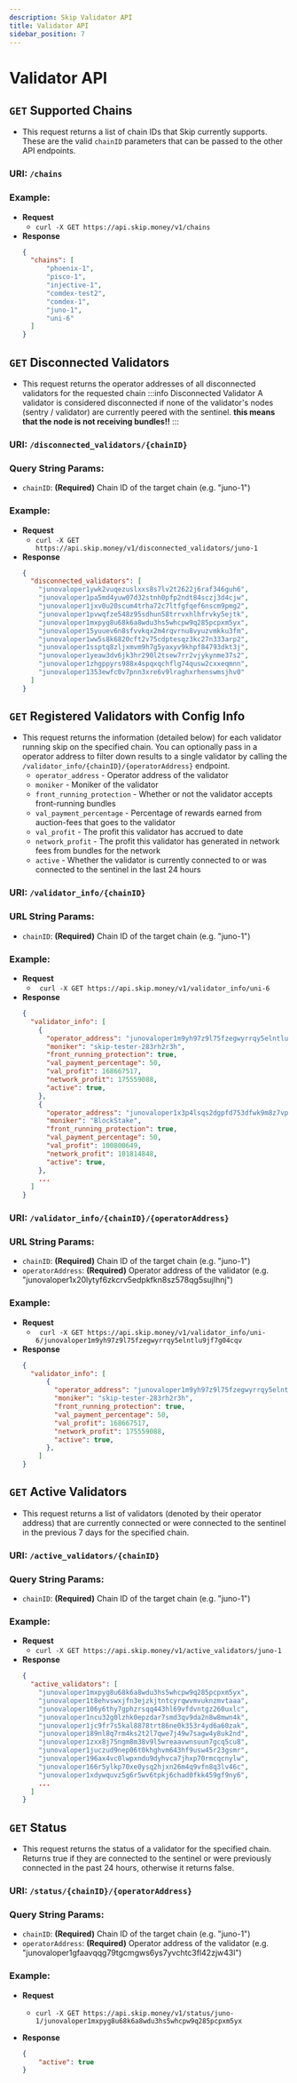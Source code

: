 ```yaml
---
description: Skip Validator API
title: Validator API
sidebar_position: 7
---
```


# Validator API

## `GET` Supported Chains

- This request returns a list of chain IDs that Skip currently supports. These are the valid `chainID` parameters that can be passed to the other API endpoints.

### URI: `/chains`

### Example:

- **Request**
  - `curl -X GET https://api.skip.money/v1/chains`
- **Response**
  ```JSON
  {
  	"chains": [
  		"phoenix-1",
  		"pisco-1",
  		"injective-1",
  		"comdex-test2",
  		"comdex-1",
  		"juno-1",
  		"uni-6"
  	]
  }
  ```

## `GET` Disconnected Validators

- This request returns the operator addresses of all disconnected validators for the requested chain
  :::info Disconnected Validator
  A validator is considered disconnected if none of the validator's nodes (sentry / validator) are currently peered with the sentinel. **this means that the node is not receiving bundles!!**
  :::

### URI: `/disconnected_validators/{chainID}`

### Query String Params:

- `chainID`: **(Required)** Chain ID of the target chain (e.g. "juno-1")

### Example:

- **Request**
  - `curl -X GET https://api.skip.money/v1/disconnected_validators/juno-1`
- **Response**
  ```JSON
  {
    "disconnected_validators": [
      "junovaloper1ywk2vuqezuslxxs8s7lv2t2622j6raf346guh6",
      "junovaloper1pa5md4yuw07d32stnh0pfp2ndt84sczj3d4cjw",
      "junovaloper1jxv0u20scum4trha72c7ltfgfqef6nscm9pmg2",
      "junovaloper1pvwqfze548z95sdhun58trrvxhlhfrvky5ejtk",
      "junovaloper1mxpyg8u68k6a8wdu3hs5whcpw9q285pcpxm5yx",
      "junovaloper15yuuev6n8sfvvkqx2m4rqvrnu8vyuzvmkku3fm",
      "junovaloper1ww5s8k6820cft2v75cdptesqz3kc27n333arp2",
      "junovaloper1ssptq8zljxmvm9h7g5yaxyv9khpf84793dkt3j",
      "junovaloper1yeaw3dv6jk3hr290l2tsew7rr2vjykynme37s2",
      "junovaloper1zhgppyrs988x4spqxqchflg74qusw2cxxeqmnn",
      "junovaloper1353ewfc0v7pnn3xre6v9lraghxrhenswmsjhv0"
    ]
  }
  ```

## `GET` Registered Validators with Config Info

- This request returns the information (detailed below) for each validator running skip on the specified chain. You can optionally pass in a operator address to filter down results to a single validator by calling the `/validator_info/{chainID}/{operatorAddress}` endpoint.
  - `operator_address` - Operator address of the validator
  - `moniker` - Moniker of the validator
  - `front_running_protection` - Whether or not the validator accepts front-running bundles
  - `val_payment_percentage` - Percentage of rewards earned from auction-fees that goes to the validator
  - `val_profit` - The profit this validator has accrued to date
  - `network_profit` - The profit this validator has generated in network fees from bundles for the network
  - `active` - Whether the validator is currently connected to or was connected to the sentinel in the last 24 hours

### URI: `/validator_info/{chainID}`

### URL String Params:

- `chainID`: **(Required)** Chain ID of the target chain (e.g. "juno-1")

### Example:

- **Request**
  - ` curl -X GET https://api.skip.money/v1/validator_info/uni-6`
- **Response**
  ```JSON
  {
    "validator_info": [
      {
        "operator_address": "junovaloper1m9yh97z9l75fzegwyrrqy5elntlu9jf7g04cqv",
        "moniker": "skip-tester-283rh2r3h",
        "front_running_protection": true,
        "val_payment_percentage": 50,
        "val_profit": 168667517,
        "network_profit": 175559088,
        "active": true,
      },
      {
        "operator_address": "junovaloper1x3p4lsqs2dgpfd753dfwk9m8z7vpe4gxd5yml4",
        "moniker": "BlockStake",
        "front_running_protection": true,
        "val_payment_percentage": 50,
        "val_profit": 100800649,
        "network_profit": 101814848,
        "active": true,
      },
      ...
    ]
  }
  ```

### URI: `/validator_info/{chainID}/{operatorAddress}`

### URL String Params:

- `chainID`: **(Required)** Chain ID of the target chain (e.g. "juno-1")
- `operatorAddress`: **(Required)** Operator address of the validator (e.g. "junovaloper1x20lytyf6zkcrv5edpkfkn8sz578qg5sujlhnj")

### Example:

- **Request**
  - ` curl -X GET https://api.skip.money/v1/validator_info/uni-6/junovaloper1m9yh97z9l75fzegwyrrqy5elntlu9jf7g04cqv`
- **Response**
  ```JSON
  {
    "validator_info": [
        {
          "operator_address": "junovaloper1m9yh97z9l75fzegwyrrqy5elntlu9jf7g04cqv",
          "moniker": "skip-tester-283rh2r3h",
          "front_running_protection": true,
          "val_payment_percentage": 50,
          "val_profit": 168667517,
          "network_profit": 175559088,
          "active": true,
        },
      ]
  }
  ```

## `GET` Active Validators

- This request returns a list of validators (denoted by their operator address) that are currently connected or were connected to the sentinel in the previous 7 days for the specified chain.

### URI: `/active_validators/{chainID}`

### Query String Params:

- `chainID`: **(Required)** Chain ID of the target chain (e.g. "juno-1")

### Example:

- **Request**
  - `curl -X GET https://api.skip.money/v1/active_validators/juno-1`
- **Response**
  ```JSON
  {
    "active_validators": [
      "junovaloper1mxpyg8u68k6a8wdu3hs5whcpw9q285pcpxm5yx",
      "junovaloper1t8ehvswxjfn3ejzkjtntcyrqwvmvuknzmvtaaa",
      "junovaloper106y6thy7gphzrsqq443hl69vfdvntgz260uxlc",
      "junovaloper1ncu32g0lzhk0epzdar7smd3qv9da2n8w8mwn4k",
      "junovaloper1jc9fr7s5kal8878trt86ne0k353r4yd6a60zak",
      "junovaloper189nl8q7rm4ks2t2l7qwe7j49w7sagw4y8uk2nd",
      "junovaloper1zxx8j75ngm8m38v9l5wreaavwnsuun7gcq5cu8",
      "junovaloper1juczud9nep06t0khghvm643hf9usw45r23gsmr",
      "junovaloper196ax4vc0lwpxndu9dyhvca7jhxp70rmcqcnylw",
      "junovaloper166r5ylkp70xe0ysq2hjxn26m4q9vfn8q3lv46c",
      "junovaloper1xdywquvz5g6r5wv6tpkj6chad0fkk459gf9ny6",
      ...
    ]
  }
  ```

## `GET` Status

- This request returns the status of a validator for the specified chain. Returns true if they are connected to the sentinel or were previously connected in the past 24 hours, otherwise it returns false.

### URI: `/status/{chainID}/{operatorAddress}`

### Query String Params:

- `chainID`: **(Required)** Chain ID of the target chain (e.g. "juno-1")
- `operatorAddress`: **(Required)** Operator address of the validator (e.g. "junovaloper1gfaavqqg79tgcmgws6ys7yvchtc3fl42zjw43l")

### Example:

- **Request**

  - `curl -X GET https://api.skip.money/v1/status/juno-1/junovaloper1mxpyg8u68k6a8wdu3hs5whcpw9q285pcpxm5yx`

- **Response**
  ```JSON
  {
      "active": true
  }
  ```
